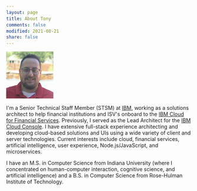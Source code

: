 ```yaml
---
layout: page
title: About Tony
comments: false
modified: 2021-08-21
share: false
---
```


<div class="about-wrapper">
    <div class="about-sidebar">
        <img src="/images/avatar128.jpg" alt="Tony Erwin Pic"/>
    </div>
    <div class="about-content"><p>I'm a Senior Technical Staff Member (STSM) at <a href="https://www.ibm.com" target="_blank">IBM</a>, working as a solutions architect to help financial institutions and ISV's onboard to the <a href="https://www.ibm.com/cloud/financial-services" target="_blank">IBM Cloud for Financial Services</a>. Previously, I served as the Lead Architect for the <a href="https://cloud.ibm.com?cm_mmc=TonyErwin-_-Data-_-WW_WW-_-About" target="_blank">IBM Cloud Console</a>. I have extensive full-stack experience architecting and developing cloud-based solutions and UIs using a wide variety of client and server technologies. Current interests include cloud, financial services, artificial intelligence, user experience, Node.js/JavaScript, and microservices.</p>
    <p>I have an M.S. in Computer Science from Indiana University (where I concentrated on human-computer interaction, cognitive science, and artificial intelligence) and a B.S. in Computer Science from Rose-Hulman Institute of Technology.</p>
    </div>
    <div class="about-cleared"></div>
</div>